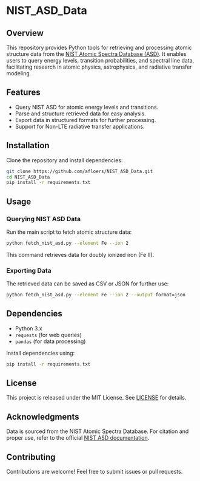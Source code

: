 # NIST_ASD_Data

## Overview
This repository provides Python tools for retrieving and processing atomic structure data from the [NIST Atomic Spectra Database (ASD)](https://physics.nist.gov/PhysRefData/ASD/). It enables users to query energy levels, transition probabilities, and spectral line data, facilitating research in atomic physics, astrophysics, and radiative transfer modeling.

## Features
- Query NIST ASD for atomic energy levels and transitions.
- Parse and structure retrieved data for easy analysis.
- Export data in structured formats for further processing.
- Support for Non-LTE radiative transfer applications.

## Installation
Clone the repository and install dependencies:

```bash
git clone https://github.com/afloers/NIST_ASD_Data.git
cd NIST_ASD_Data
pip install -r requirements.txt
```

## Usage
### Querying NIST ASD Data
Run the main script to fetch atomic structure data:

```bash
python fetch_nist_asd.py --element Fe --ion 2
```

This command retrieves data for doubly ionized iron (Fe II).

### Exporting Data
The retrieved data can be saved as CSV or JSON for further use:

```bash
python fetch_nist_asd.py --element Fe --ion 2 --output format=json
```

## Dependencies
- Python 3.x
- `requests` (for web queries)
- `pandas` (for data processing)

Install dependencies using:

```bash
pip install -r requirements.txt
```

## License
This project is released under the MIT License. See [LICENSE](LICENSE) for details.

## Acknowledgments
Data is sourced from the NIST Atomic Spectra Database. For citation and proper use, refer to the official [NIST ASD documentation](https://physics.nist.gov/PhysRefData/ASD/).

## Contributing
Contributions are welcome! Feel free to submit issues or pull requests.
